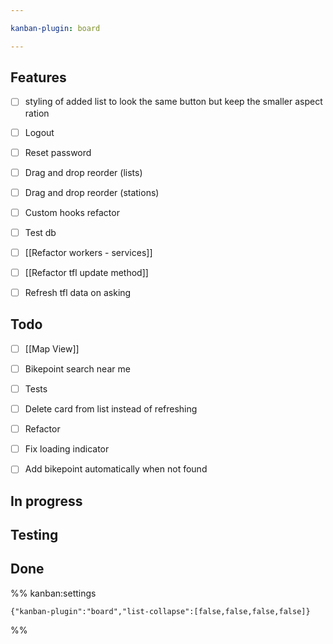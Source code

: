 ```yaml
---

kanban-plugin: board

---
```


## Features

- [ ] styling of added list to look the same button but keep the smaller aspect ration
- [ ] Logout
- [ ] Reset password
- [ ] Drag and drop reorder (lists)
- [ ] Drag and drop reorder (stations)
- [ ] Custom hooks refactor
- [ ] Test db
- [ ] [[Refactor workers - services]]
- [ ] [[Refactor tfl update method]]
- [ ] Refresh tfl data on asking


## Todo

- [ ] [[Map View]]
- [ ] Bikepoint search near me
- [ ] Tests
- [ ] Delete card from list instead of refreshing
- [ ] Refactor
- [ ] Fix loading indicator
- [ ] Add bikepoint automatically when not found


## In progress



## Testing



## Done





%% kanban:settings
```
{"kanban-plugin":"board","list-collapse":[false,false,false,false]}
```
%%